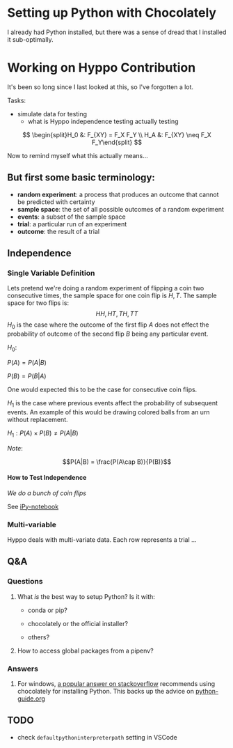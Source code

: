 # Setting up Python with Chocolately

I already had Python installed, but there was a sense of dread that I installed it sub-optimally. 

# Working on Hyppo Contribution

It's been so long since I last looked at this, so I've forgotten a lot.

Tasks:

- simulate data for testing
  - what is Hyppo independence testing actually testing

$$
\begin{split}H_0 &: F_{XY} = F_X F_Y \\
H_A &: F_{XY} \neq F_X F_Y\end{split}
$$

Now to remind myself what this actually means...

## But first some basic terminology:

- **random experiment**: a process that produces an outcome that cannot be predicted with certainty
- **sample space**: the set of all possible outcomes of a random experiment
- **events**: a subset of the sample space
- **trial**: a particular run of an experiment
- **outcome**: the result of a trial

## Independence

### Single Variable Definition

Lets pretend we're doing a random experiment of flipping a coin two consecutive times, the sample space for one coin flip is ${H,T}$. The sample space for two flips is:
$$
{HH,HT,TH,TT}
$$
$H_0$ is the case where the outcome of the first flip $A$  does not effect the probability of outcome of the second flip $B$ being any particular event.

 $H_0:$ 

$P(A) = P(A|B)$

$P(B) = P(B|A)$ 


One would expected this to be the case for consecutive coin flips.

$H_1$ is the case where previous events affect the probability of subsequent events. An example of this would be drawing colored balls from an urn without replacement.

$H_1: P(A) \times P(B) \neq P(A|B)$

*Note*:

$$P(A|B) = \frac{P(A\cap B)}{P(B)}$$

#### How to Test Independence

*We do a bunch of coin flips*

See [iPy-notebook](./my_simpler_indepence_testing.ipynb) 



### Multi-variable

Hyppo deals with multi-variate data. Each row represents a trial
...



## Q&A
### Questions

1. What *is* the best way to setup Python? Is it with: 

   - conda or pip?

   - chocolately or the official installer?

   - others?

2. How to access global packages from a pipenv?

### Answers 

1. For windows, [a popular answer on stackoverflow](https://stackoverflow.com/a/57421906/1820618) recommends using chocolately for installing Python. This backs up the advice on [python-guide.org](https://docs.python-guide.org/dev/virtualenvs/)

## TODO
- check `defaultpythoninterpreterpath` setting in VSCode